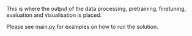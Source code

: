 This is where the output of the data processing, pretraining, finetuning, evaluation and visualisation is placed. 

Please see main.py for examples on how to run the solution.